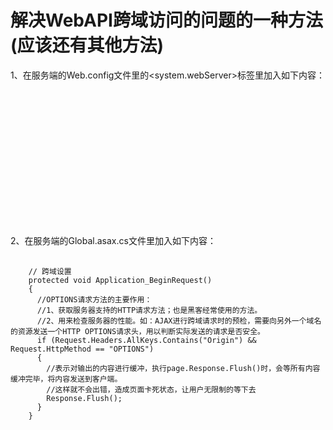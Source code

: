 # 解决WebAPI跨域访问的问题的一种方法(应该还有其他方法)
1、在服务端的Web.config文件里的<system.webServer>标签里加入如下内容：
 <p>
 <pre>
   <code>
    <httpProtocol>
      <customHeaders>
        <!--响应类型 (值为逗号分隔的一个字符串，表明服务器支持的所有跨域请求的方法)-->
        <add name="Access-Control-Allow-Methods" value="GET,POST,PUT,DELETE,OPTIONS" />
        <!--响应头设置（Content-Type：只限于三个值application/x-www-form-urlencoded、multipart/form-data、text/plain）-->
        <add name="Access-Control-Allow-Headers" value="x-requested-with,content-type" />
        <!--如果设置 Access-Control-Allow-Origin:*，则允许所有域名的脚本访问该资源-->
        <add name="Access-Control-Allow-Origin" value="*" />
        <!--<add name="Access-Control-Allow-Origin" value="http://domain1.com, http://domain2.com" />  设置允许跨域访问的网址-->
      </customHeaders>
    </httpProtocol>
   </code>
 </pre>
 </p>
 <br/>
2、在服务端的Global.asax.cs文件里加入如下内容：
 <pre>
   <code>
    // 跨域设置
    protected void Application_BeginRequest()
    {
      //OPTIONS请求方法的主要作用：
      //1、获取服务器支持的HTTP请求方法；也是黑客经常使用的方法。
      //2、用来检查服务器的性能。如：AJAX进行跨域请求时的预检，需要向另外一个域名的资源发送一个HTTP OPTIONS请求头，用以判断实际发送的请求是否安全。
      if (Request.Headers.AllKeys.Contains("Origin") && Request.HttpMethod == "OPTIONS")
      {
        //表示对输出的内容进行缓冲，执行page.Response.Flush()时，会等所有内容缓冲完毕，将内容发送到客户端。
        //这样就不会出错，造成页面卡死状态，让用户无限制的等下去
        Response.Flush();
      }
    }
</code>
 </pre>
